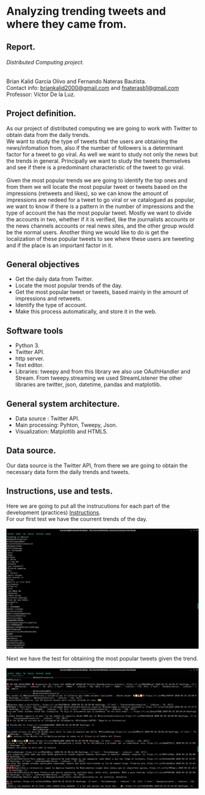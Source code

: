 # Analyzing trending tweets and where they came from.
## Report.
###### Distributed Computing project.

Brian Kalid García Olivo and Fernando Nateras Bautista.<br/>
Contact info: briankalid2000@gmail.com and fnaterasb1@gmail.com<br/>
Professor: Víctor De la Luz.

## Project definition.
As our project of distributed computing we are going to work with Twitter to obtain data from the daily trends.<br/>
We want to study the type of tweets that the users are obtaining the news/infomation from, also if the number of followers is a determinant factor for a tweet to go viral. As well we want to study not only the news but the trends in general. Principally we want to study the tweets themselves and see if there is a predominant characteristic of the tweet to go viral.
<br/><br/>
Given the most popular trends we are going to identify the top ones and from them we will locate the most popular tweet or tweets based on the impressions (retweets and likes), so we can know the amount of impressions are nedeed for a tweet to go viral or ve catalogued as popular, we want to know if there is a pattern in the number of impressions and the type of account the has the most popular tweet. Mostly we want to divide the accounts in two, whether if it is verified, like the journalists accounts or the news channels accounts or real news sites, and the other group would be the normal users. Another thing we would like to do is get the localization of these popular tweets to see where these users are tweeting and if the place is an important factor in it.<br/>
## General objectives
  - Get the daily data from Twitter.
  - Locate the most popular trends of the day.
  - Get the most popular tweet or tweets, based mainly in the amount of impressions and retweets.
  - Identify the type of account.
  - Make this process automatically, and store it in the web.
  
## Software tools
  - Python 3.
  - Twitter API.
  - http server.
  - Text editor.
  - Libraries: tweepy and from this library we also use OAuthHandler and Stream. From tweepy.streaming we used StreamListener the other libraries are twitter, json, datetime, pandas and matplotlib.
  
## General system architecture.
- Data source : Twitter API.
- Main processing: Pyhton, Tweepy, Json.
- Visualization: Matplotlib and HTML5.

## Data source.
Our data source is the Twitter API, from there we are going to obtain the necessary data form the daily trends and tweets.

## Instructions, use and tests.
Here we are going to put all the instrucutions for each part of the development (practices) [Instructions](Instructions.md).<br/>
For our first test we have the courrent trends of the day.<br/> 
<br/>
![test trends](Resources/trends_test.jpeg) <br/>

Next we have the test for obtaining the most popular tweets given the trend.<br/> 
<br/>
![tweets](Resources/tweets_test.jpeg)
